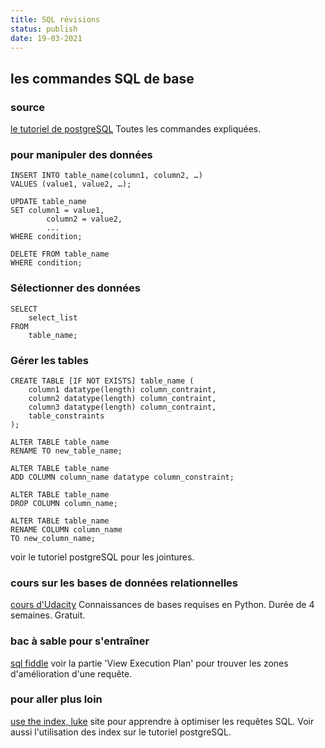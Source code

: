 ```yaml
---
title: SQL révisions
status: publish
date: 19-03-2021
---
```


## les commandes SQL de base

### source

[le tutoriel de postgreSQL](https://www.postgresqltutorial.com/) Toutes les commandes expliquées.

### pour manipuler des données

	INSERT INTO table_name(column1, column2, …)
	VALUES (value1, value2, …);

	UPDATE table_name
	SET column1 = value1,
    	    column2 = value2,
    	    ...
	WHERE condition;

	DELETE FROM table_name
	WHERE condition;

### Sélectionner des données

	SELECT
   	    select_list
	FROM
   	    table_name;

### Gérer les tables
	
	CREATE TABLE [IF NOT EXISTS] table_name (
   		column1 datatype(length) column_contraint,
   		column2 datatype(length) column_contraint,
   		column3 datatype(length) column_contraint,
   		table_constraints
	);

	ALTER TABLE table_name 
	RENAME TO new_table_name;

	ALTER TABLE table_name 
	ADD COLUMN column_name datatype column_constraint;

	ALTER TABLE table_name 
	DROP COLUMN column_name;

	ALTER TABLE table_name 
	RENAME COLUMN column_name 
	TO new_column_name;

voir le tutoriel postgreSQL pour les jointures.
	
### cours sur les bases de données relationnelles

[cours d'Udacity](https://www.udacity.com/course/intro-to-relational-databases--ud197) Connaissances de bases requises en Python. Durée de 4 semaines. Gratuit.

### bac à sable pour s'entraîner

[sql fiddle](http://sqlfiddle.com/) voir la partie 'View Execution Plan' pour trouver les zones d'amélioration d'une requête.

### pour aller plus loin

[use the index, luke](https://use-the-index-luke.com/) site pour apprendre à optimiser les requêtes SQL. Voir aussi l'utilisation des index sur le tutoriel postgreSQL.
